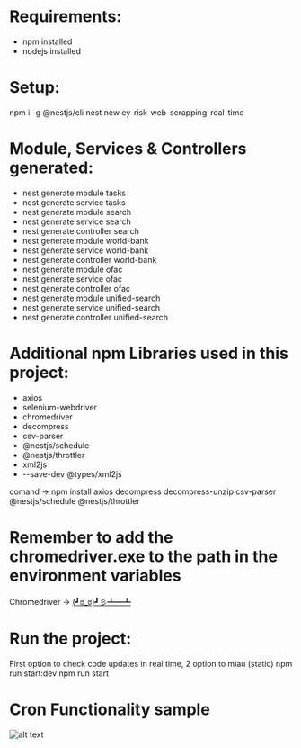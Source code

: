 # Requirements:
- npm installed
- nodejs installed

# Setup:

npm i -g @nestjs/cli
nest new ey-risk-web-scrapping-real-time

# Module, Services & Controllers generated:
- nest generate module tasks
- nest generate service tasks
- nest generate module search
- nest generate service search
- nest generate controller search
- nest generate module world-bank
- nest generate service world-bank
- nest generate controller world-bank
- nest generate module ofac
- nest generate service ofac
- nest generate controller ofac
- nest generate module unified-search
- nest generate service unified-search
- nest generate controller unified-search

# Additional npm Libraries used in this project:
- axios
- selenium-webdriver
- chromedriver
- decompress
- csv-parser
- @nestjs/schedule
- @nestjs/throttler
- xml2js
- --save-dev @types/xml2js

comand -> npm install axios decompress decompress-unzip csv-parser @nestjs/schedule @nestjs/throttler

# Remember to add the chromedriver.exe to the path in the environment variables
Chromedriver -> [(┛ಠ_ಠ)┛彡┻━┻](https://googlechromelabs.github.io/chrome-for-testing/)

# Run the project:
First option to check code updates in real time, 2 option to miau (static)
npm run start:dev
npm run start

# Cron Functionality sample
![alt text](ey-risk-web-scrapping-real-time\cron_patterns.PNG)